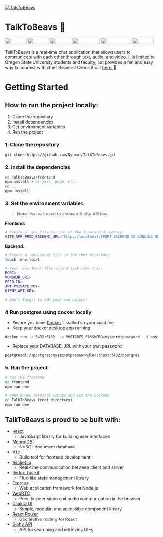 [![TalkToBeavs](hero.png)](https://talktobeavs.onrender.com/)

# TalkToBeavs 🦫

<p align="left">
	<img width="70" height="20" src="https://badges.aleen42.com/src/react.svg">
	<img width="70" height="20" src="https://badges.aleen42.com/src/redux.svg">
	<img width="70" height="20" src="https://badges.aleen42.com/src/node.svg">
	<img width="90" height="20" src="https://badges.aleen42.com/src/javascript.svg">
      <img width="100" height="20" src="https://badges.aleen42.com/src/react-router.svg">
	<img width="70" height="20" src="https://badges.aleen42.com/src/vitejs.svg">
</p>

TalkToBeavs is a real-time chat application that allows users to communicate with each other through text, audio, and video. It is limited to Oregon State University students and faculty, but provides a fun and easy way to connect with other Beavers! Check it out <a href="https://talktobeavs.onrender.com">here.</a> 🚀

# Getting Started

## How to run the project locally:

1. Clone the repository
2. Install dependencies
3. Get environment variables
4. Run the project

### 1. Clone the repository

```bash
git clone https://github.com/Nyumat/TalkToBeavs.git
```

### 2. Install the dependencies

```bash
cd TalkToBeavs/frontend
npm install # or yarn, pnpm, etc.
cd ..
npm install
```

### 3. Set the environment variables

> Note: You will need to create  a Giphy API key.

<b>Frontend:</b>

```bash
# Create a .env file in root of the frontend directory
VITE_APP_PROD_BACKEND_URL="http://localhost:[PORT BACKEND IS RUNNING ON]"
```

<b>Backend:</b>

```bash
# Create a .env.local file in the root directory
touch .env.local

# Your .env.local file should look like this:
PORT=
MONGODB_URI=
FEED_ID=
JWT_PRIVATE_KEY=
GIPHY_API_KEY=

# Don't forget to add your own values!
```
### 4 Run postgres using docker locally

- Ensure you have [Docker](https://www.docker.com/get-started) installed on your machine.
- Keep your docker desktop app running
```bash
docker run -p 5432:5432  -e POSTGRES_PASSWORD=mysecretpassword  -d postgres
```
- Replace your DATABASE_URL with your own  password
```bash
postgresql://postgres:mysecretpassword@localhost:5432/postgres

```


### 5. Run the project

```bash
# Run the frontend
cd frontend
npm run dev

# Open a new terminal window and run the backend
cd TalkToBeavs (root directory)
npm run dev
```

## TalkToBeavs is proud to be built with:

- [React](https://react.dev/)
  - JavaScript library for building user interfaces
- [MongoDB](https://www.mongodb.com/)
  - NoSQL document database
- [Vite](https://vitejs.dev/)
  - Build tool for frontend development
- [Socket.io](https://socket.io/)
  - Real-time communication between client and server
- [Redux Toolkit](https://redux-toolkit.js.org/)
  - Flux-like state management library
- [Express](https://expressjs.com/)
  - Web application framework for Node.js
- [WebRTC](https://webrtc.org/)
  - Peer-to-peer video and audio communication in the browser
- [Chakra UI](https://chakra-ui.com/)
  - Simple, modular, and accessible component library
- [React Router](https://reactrouter.com/)
  - Declarative routing for React
- [Giphy API](https://developers.giphy.com/)
  - API for searching and retrieving GIFs
